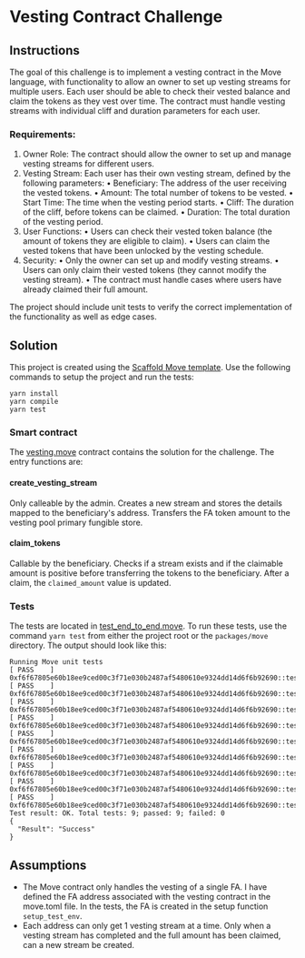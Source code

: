 # Vesting Contract Challenge

## Instructions 
The goal of this challenge is to implement a vesting contract in the Move language, with functionality to allow an owner to set up vesting streams for multiple users. Each user should be able to check their vested balance and claim the tokens as they vest over time. The contract must handle vesting streams with individual cliff and duration parameters for each user. 

### Requirements:

 1. Owner Role: The contract should allow the owner to set up and manage vesting streams for different users.
 2. Vesting Stream: Each user has their own vesting stream, defined by the following parameters:
  • Beneficiary: The address of the user receiving the vested tokens.
  • Amount: The total number of tokens to be vested.
  • Start Time: The time when the vesting period starts.
  • Cliff: The duration of the cliff, before tokens can be claimed.
  • Duration: The total duration of the vesting period.
 3. User Functions:
  • Users can check their vested token balance (the amount of tokens they are eligible to claim).
  • Users can claim the vested tokens that have been unlocked by the vesting schedule.
 4. Security:
  • Only the owner can set up and modify vesting streams.
  • Users can only claim their vested tokens (they cannot modify the vesting stream).
  • The contract must handle cases where users have already claimed their full amount.
  
The project should include unit tests to verify the correct implementation of the functionality as well as edge cases.


## Solution

This project is created using the [Scaffold Move template](https://github.com/arjanjohan/scaffold-move). Use the following commands to setup the project and run the tests:
```
yarn install
yarn compile
yarn test
```
### Smart contract
The [vesting.move](packages/move/sources/vesting.move) contract contains the solution for the challenge. The entry functions are:
#### create_vesting_stream
Only calleable by the admin. Creates a new stream and stores the details mapped to the beneficiary's address. Transfers the FA token amount to the vesting pool primary fungible store.

#### claim_tokens
Callable by the beneficiary. Checks if a stream exists and if the claimable amount is positive before transferring the tokens to the beneficiary. After a claim, the `claimed_amount` value is updated.

### Tests
The tests are located in [test_end_to_end.move](packages/move/tests/test_end_to_end.move). To run these tests, use the command `yarn test` from either the project root or the `packages/move` directory. The output should look like this:
```
Running Move unit tests
[ PASS    ] 0xf6f67805e60b18ee9ced00c3f71e030b2487af5480610e9324dd14d6f6b92690::test_end_to_end::test_calculate_vested_amount
[ PASS    ] 0xf6f67805e60b18ee9ced00c3f71e030b2487af5480610e9324dd14d6f6b92690::test_end_to_end::test_claim_when_stream_does_not_exist
[ PASS    ] 0xf6f67805e60b18ee9ced00c3f71e030b2487af5480610e9324dd14d6f6b92690::test_end_to_end::test_claim_zero_amount_error
[ PASS    ] 0xf6f67805e60b18ee9ced00c3f71e030b2487af5480610e9324dd14d6f6b92690::test_end_to_end::test_create_stream_starting_in_the_past
[ PASS    ] 0xf6f67805e60b18ee9ced00c3f71e030b2487af5480610e9324dd14d6f6b92690::test_end_to_end::test_create_stream_with_after_other_stream_completed
[ PASS    ] 0xf6f67805e60b18ee9ced00c3f71e030b2487af5480610e9324dd14d6f6b92690::test_end_to_end::test_happy_path
[ PASS    ] 0xf6f67805e60b18ee9ced00c3f71e030b2487af5480610e9324dd14d6f6b92690::test_end_to_end::test_only_admin_can_create_stream
[ PASS    ] 0xf6f67805e60b18ee9ced00c3f71e030b2487af5480610e9324dd14d6f6b92690::test_end_to_end::test_only_one_stream_per_user
[ PASS    ] 0xf6f67805e60b18ee9ced00c3f71e030b2487af5480610e9324dd14d6f6b92690::test_end_to_end::test_view_functions
Test result: OK. Total tests: 9; passed: 9; failed: 0
{
  "Result": "Success"
}
```

## Assumptions
- The Move contract only handles the vesting of a single FA. I have defined the FA address associated with the vesting contract in the move.toml file. In the tests, the FA is created in the setup function `setup_test_env`.
- Each address can only get 1 vesting stream at a time. Only when a vesting stream has completed and the full amount has been claimed, can a new stream be created.